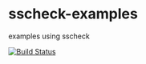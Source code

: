 # sscheck-examples
examples using sscheck 

[![Build Status](https://travis-ci.org/juanrh/sscheck-examples.svg?branch=master)](https://travis-ci.org/juanrh/sscheck-examples)